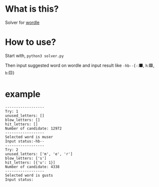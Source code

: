 # What is this?
Solver for [wordle](https://www.nytimes.com/games/wordle/index.html)

# How to use?
Start with,
`python3 solver.py`

Then input suggested word on wordle and input result like `-hb--`(`-`:⬛, `h`:🟩, `b`:🟨)

# example
```
------------------
Try: 1
unused_letters: []
blow_letters: []
hit_letters: []
Number of candidate: 12972
------------------
Selected word is muser
Input status:-hb--
------------------
Try: 2
unused_letters: ['m', 'e', 'r']
blow_letters: ['s']
hit_letters: [{'u': 1}]
Number of candidate: 4338
------------------
Selected word is gusts
Input status:
```
